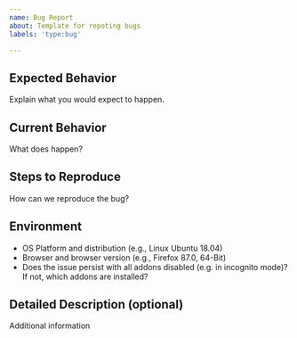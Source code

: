 ```yaml
---
name: Bug Report
about: Template for repoting bugs
labels: 'type:bug'

---
```


## Expected Behavior
Explain what you would expect to happen.

## Current Behavior
What does happen?

## Steps to Reproduce
How can we reproduce the bug?

## Environment
 - OS Platform and distribution (e.g., Linux Ubuntu 18.04)
 - Browser and browser version (e.g., Firefox 87.0, 64-Bit)
 - Does the issue persist with all addons disabled (e.g. in incognito mode)? If not, which addons are installed?
 
## Detailed Description (optional)
Additional information
